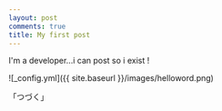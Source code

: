 ```yaml
---
layout: post
comments: true
title: My first post
---
```


I'm a developer...i can post so i exist !

![_config.yml]({{ site.baseurl }}/images/helloword.png)

「つづく」
